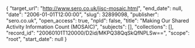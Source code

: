 {
  "target_url": "http://www.sero.co.uk/jisc-mosaic.html", 
  "end_date": null, 
  "date": "2006-01-01T12:00:00", 
  "slug": 32899098, 
  "publisher": "sero.co.uk", 
  "open_access": true, 
  "npld": false, 
  "title": "Making Our Shared Activity Information Count (MOSAIC)", 
  "subjects": [], 
  "collections": [], 
  "record_id": "20060101T120000/D2id/MKPQ38QqSkQfNPLSw==", 
  "scope": "root", 
  "start_date": null
}

